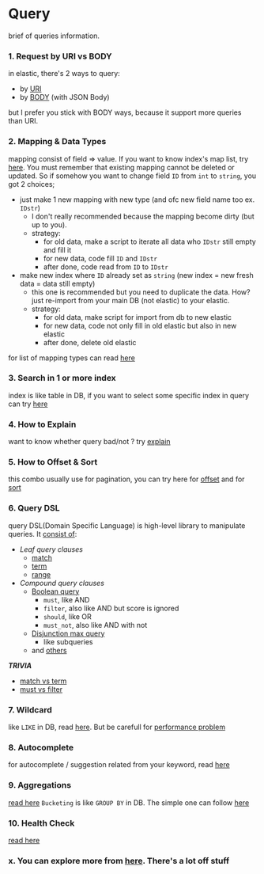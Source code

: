 # Query
brief of queries information.


### 1. Request by URI vs BODY
in elastic, there's 2 ways to query:
- by [URI](https://www.elastic.co/guide/en/elasticsearch/reference/7.5/search-uri-request.html)
- by [BODY](https://www.elastic.co/guide/en/elasticsearch/reference/7.5/search-request-body.html) (with JSON Body)

but I prefer you stick with BODY ways, because it support more queries than URI.


### 2. Mapping & Data Types
mapping consist of field => value. If you want to know index's map list, try [here](https://www.elastic.co/guide/en/elasticsearch/reference/7.5/indices-get-mapping.html). You must remember that existing mapping cannot be deleted or updated. So if somehow you want to change field `ID` from `int` to `string`, you got 2 choices; 
- just make 1 new mapping with new type (and ofc new field name too ex. `IDstr`)
  - I don't really recommended because the mapping become dirty (but up to you).
  - strategy:
    - for old data, make a script to iterate all data who `IDstr` still empty and fill it
    - for new data, code fill `ID` and `IDstr`
    - after done, code read from `ID` to `IDstr`
- make new index where `ID` already set as `string` (new index = new fresh data = data still empty)
  - this one is recommended but you need to duplicate the data. How? just re-import from your main DB (not elastic) to your elastic.
  - strategy:
    - for old data, make script for import from db to new elastic
    - for new data, code not only fill in old elastic but also in new elastic
    - after done, delete old elastic

for list of mapping types can read [here](https://www.elastic.co/guide/en/elasticsearch/reference/7.5/mapping-types.html)


### 3. Search in 1 or more index
index is like table in DB, if you want to select some specific index in query can try [here](https://www.elastic.co/guide/en/elasticsearch/reference/7.5/search-search.html#search-search-api-example)


### 4. How to Explain
want to know whether query bad/not ? try [explain](https://www.elastic.co/guide/en/elasticsearch/reference/7.5/search-request-body.html#request-body-search-explain)


### 5. How to Offset & Sort
this combo usually use for pagination, you can try here for [offset](https://www.elastic.co/guide/en/elasticsearch/reference/7.5/search-request-body.html#request-body-search-from-size) and for [sort](https://www.elastic.co/guide/en/elasticsearch/reference/7.5/search-request-body.html#request-body-search-sort)


### 6. Query DSL
query DSL(Domain Specific Language) is high-level library to manipulate queries. It [consist of](https://www.elastic.co/guide/en/elasticsearch/reference/7.5/query-dsl.html):
- *Leaf query clauses*
  - [match](https://www.elastic.co/guide/en/elasticsearch/reference/7.5/query-dsl-match-query.html)
  - [term](https://www.elastic.co/guide/en/elasticsearch/reference/7.5/query-dsl-term-query.html)
  - [range](https://www.elastic.co/guide/en/elasticsearch/reference/7.5/query-dsl-range-query.html)
- *Compound query clauses*
  - [Boolean query](https://www.elastic.co/guide/en/elasticsearch/reference/7.5/query-dsl-bool-query.html)
    - `must`, like AND
    - `filter`, also like AND but score is ignored
    - `should`, like OR
    - `must_not`, also like AND with not
  - [Disjunction max query](https://www.elastic.co/guide/en/elasticsearch/reference/7.5/query-dsl-dis-max-query.html)
    - like subqueries
  - and [others](https://www.elastic.co/guide/en/elasticsearch/reference/7.5/compound-queries.html)

***TRIVIA***
- [match vs term](https://discuss.elastic.co/t/term-query-vs-match-query/14455)
- [must vs filter](https://stackoverflow.com/questions/43349044/what-is-the-difference-between-must-and-filter-in-query-dsl-in-elasticsearch)


### 7. Wildcard
like `LIKE` in DB, read [here](https://www.elastic.co/guide/en/elasticsearch/reference/7.5/query-dsl-wildcard-query.html). But be carefull for [performance problem](https://discuss.elastic.co/t/wildcard-query-performance/4348/8)


### 8. Autocomplete
for autocomplete / suggestion related from your keyword, read [here](https://www.elastic.co/guide/en/elasticsearch/reference/7.5/search-suggesters.html#completion-suggester)
  

### 9. Aggregations
[read here](https://www.elastic.co/guide/en/elasticsearch/reference/7.5/search-aggregations.html)
`Bucketing` is like `GROUP BY` in DB. The simple one can follow [here](https://www.elastic.co/guide/en/elasticsearch/reference/7.5/search-aggregations-bucket-terms-aggregation.html)


### 10. Health Check
[read here](https://www.elastic.co/guide/en/elasticsearch/reference/7.5/cluster-health.html)


### x. You can explore more from [here](https://www.elastic.co/guide/en/elasticsearch/reference/7.5/index.html). There's a lot off stuff